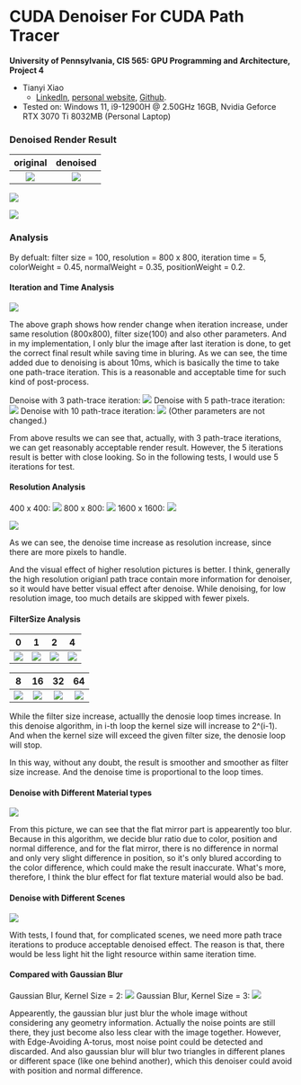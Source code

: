 CUDA Denoiser For CUDA Path Tracer
================

**University of Pennsylvania, CIS 565: GPU Programming and Architecture, Project 4**

* Tianyi Xiao
  * [LinkedIn](https://www.linkedin.com/in/tianyi-xiao-20268524a/), [personal website](https://jackxty.github.io/), [Github](https://github.com/JackXTY).
* Tested on: Windows 11, i9-12900H @ 2.50GHz 16GB, Nvidia Geforce RTX 3070 Ti 8032MB (Personal Laptop)

### Denoised Render Result
| original | denoised |
| :----: | :----: |
| ![](/img/denoise/result_denoise_0_ref.png) | ![](/img/denoise/result_denoise_0.png) |

![](/img/denoise/result_denoise_0.png)

![](/img/denoise/result_denoise_1.png)

### Analysis
By defualt: filter size = 100, resolution = 800 x 800, iteration time = 5, colorWeight = 0.45, normalWeight = 0.35, positionWeight = 0.2.

#### Iteration and Time Analysis
![](/img/denoise/denoise_time_graph.png)

The above graph shows how render change when iteration increase, under same resolution (800x800), filter size(100) and also other parameters. And in my implementation, I only blur the image after last iteration is done, to get the correct final result while saving time in bluring. As we can see, the time added due to denoising is about 10ms, which is basically the time to take one path-trace iteration. This is a reasonable and acceptable time for such kind of post-process.

Denoise with 3 path-trace iteration:
![](/img/denoise/denoise_3.png)
Denoise with 5 path-trace iteration:
![](/img/denoise/denoise_5.png)
Denoise with 10 path-trace iteration:
![](/img/denoise/denoise_10.png)
(Other parameters are not changed.)

From above results we can see that, actually, with 3 path-trace iterations, we can get reasonably acceptable render result. However, the 5 iterations result is better with close looking. So in the following tests, I would use 5 iterations for test.

#### Resolution Analysis
400 x 400:
![](/img/denoise/400.png)
800 x 800:
![](/img/denoise/denoise_5.png)
1600 x 1600:
![](/img/denoise/1600.png)

![](/img/denoise/resolution_time_graph.png)

As we can see, the denoise time increase as resolution increase, since there are more pixels to handle.

And the visual effect of higher resolution pictures is better. I think, generally the high resolution origianl path trace contain more information for denoiser, so it would have better visual effect after denoise. While denoising, for low resolution image, too much details are skipped with fewer pixels.

#### FilterSize Analysis
| 0 | 1 | 2 | 4 |
| :----: | :----: | :----: | :----: |
| ![](/img/denoise/5_0.png) | ![](/img/denoise/5_1.png) | ![](/img/denoise/5_2.png) |  ![](/img/denoise/5_4.png) |


|  8  |  16  |  32  | 64 |
| :----: | :----: | :----: | :----: |
| ![](/img/denoise/5_8.png) | ![](/img/denoise/5_16.png) | ![](/img/denoise/5_32.png)  |  ![](/img/denoise/denoise_5.png) |

While the filter size increase, actuallly the denosie loop times increase. In this denoise algorithm, in i-th loop the kernel size will increase to 2^(i-1). And when the kernel size  will exceed the given filter size, the denosie loop will stop.

In this way, without any doubt, the result is smoother and smoother as filter size increase. And the denoise time is proportional to the loop times.

#### Denoise with Different Material types

![](/img/denoise/result_denoise_1.png)

From this picture, we can see that the flat mirror part is appearently too blur. Because in this algorithm, we decide blur ratio due to color, position and normal difference, and for the flat mirror, there is no difference in normal and only very slight difference in position, so it's only blured according to the color difference, which could make the result inaccurate. What's more, therefore, I think the blur effect for flat texture material would also be bad.

#### Denoise with Different Scenes

![](/img/denoise/result_denoise_0.png)

With tests, I found that, for complicated scenes, we need more path trace iterations to produce acceptable denoised effect. The reason is that, there would be less light hit the light resource within same iteration time.

#### Compared with Gaussian Blur
Gaussian Blur, Kernel Size = 2:
![](/img/denoise/gaussianBlur_2.png)
Gaussian Blur, Kernel Size = 3:
![](/img/denoise/gaussianBlur_3.png)

Appearently, the gaussian blur just blur the whole image without considering any geometry information. Actually the noise points are still there, they just become also less clear with the image together. However, with Edge-Avoiding A-torus, most noise point could be detected and discarded. And also gaussian blur will blur two triangles in different planes or different space (like one behind another), which this denoiser could avoid with position and normal difference.